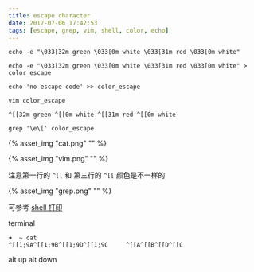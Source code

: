 ```yaml
---
title: escape character
date: 2017-07-06 17:42:53
tags: [escape, grep, vim, shell, color, echo]
---
```




```
echo -e "\033[32m green \033[0m white \033[31m red \033[0m white"

echo -e "\033[32m green \033[0m white \033[31m red \033[0m white" > color_escape

echo 'no escape code' >> color_escape

vim color_escape

^[[32m green ^[[0m white ^[[31m red ^[[0m white

grep '\e\[' color_escape
```

<!--more-->

{% asset_img "cat.png" "" %}

{% asset_img "vim.png" "" %}

注意第一行的 `^[[` 和 第三行的 `^[[` 颜色是不一样的

{% asset_img "grep.png" "" %}



可参考 [shell 打印](../../../../2016/12/19/shell-打印/)




terminal 


```
➜  ~ cat
^[[1;9A^[[1;9B^[[1;9D^[[1;9C     ^[[A^[[B^[[D^[[C
```

alt up 
alt down
